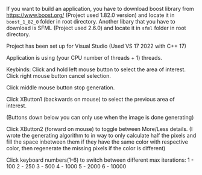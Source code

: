 If you want to build an application, you have to download boost library from https://www.boost.org/ (Project used 1.82.0 version) and locate it in ```boost_1_82_0``` folder in root directory. 
Another libary that you have to download is SFML (Project used 2.6.0) and locate it in ```sfml``` folder in root directory.

Project has been set up for Visual Studio (Used VS 17 2022 with C++ 17)

Application is using (your CPU number of threads + 1) threads.


Keybinds:
Click and hold left mouse button to select the area of interest.
Click right mouse button cancel selection.

Click middle mouse button stop generation.

Click XButton1 (backwards on mouse) to select the previous area of interest.

(Buttons down below you can only use when the image is done generating)

Click XButton2 (forward on mouse) to toggle between More/Less details.  (I wrote the generating algorithm to in way to only calculate half the pixels and fill the space inbetween them if they have the same color with respective color, then regenerate the missing pixels if the color is different)

Click keyboard numbers(1-6) to switch between different max iterations:
    1 - 100
    2 - 250
    3 - 500
    4 - 1000
    5 - 2000
    6 - 10000